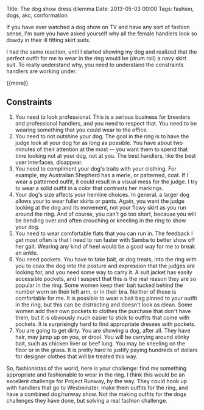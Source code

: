 Title: The dog show dress dilemma
Date: 2013-05-03 00:00
Tags: fashion, dogs, akc, conformation

If you have ever watched a dog show on TV and have any sort of fashion sense, I'm sure you have asked yourself why all the female handlers look so dowdy in their ill fitting skirt suits. 

I had the same reaction, until I started showing my dog and realized that the perfect outfit for me to wear in the ring would be (drum roll) a navy skirt suit. To really understand why, you need to understand the constraints handlers are working under.

{{more}}

## Constraints

1. You need to look professional. This is a serious business for breeders and professional handlers, and you need to respect that. You need to be wearing something that you could wear to the office. 
2. You need to not outshine your dog. The goal in the ring is to have the judge look at your dog for as long as possible. You have about two minutes of their attention at the most -- you want them to spend that time looking not at your dog, not at you. The best handlers, like the best user interfaces, disappear.
3. You need to compliment your dog's traits with your clothing. For example, my Australian Shepherd has a merle, or patterned, coat. If I wear a patterned outfit, it could result in a visual mess for the judge. I try to wear a solid outfit in a color that contrasts her markings. 
4.  Your dog's size affects your hemline choices. In general, a larger dog allows your to wear fuller skirts or pants. Again, you want the judge looking at the dog and its movement, not your flowy skirt as you run around the ring. And of course, you can't go too short, because you will be bending over and often crouching or kneeling in the ring to show your dog. 
5.  You need to wear comfortable flats that you can run in. The feedback I get most often is that I need to run faster with Samba to better show off her gait. Wearing any kind of heel would be a good way for me to break an ankle.
6.  You need pockets. You have to take bait, or dog treats, into the ring with you to coax the dog into the posture and expression that the judges are looking for, and you need some way to carry it. A suit jacket has easily accessible pockets, and I suspect that this is the real reason they are so popular in the ring. Some women keep their bait tucked behind the number worn on their left arm, or in their bra. Neither of these is comfortable for me. It is possible to wear a bait bag pinned to your outfit in the ring, but this can be distracting and doesn't look as clean. Some women add their own pockets to clothes the purchase that don't have them, but it is obviously much easier to stick to outfits that come with pockets. It is surprisingly hard to find appropriate dresses with pockets.
7.  You are going to get dirty. You are showing a dog, after all. They have hair, may jump up on you, or drool. You will be carrying around stinky bait, such as chicken liver or beef lung. You may be kneeling on the floor or in the grass. It is pretty hard to justify paying hundreds of dollars for designer clothes that will be treated this way.

So, fashionistas of the world, here is your challenge: find me something appropriate and fashionable to wear in the ring. I think this would be an excellent challenge for Project Runway, by the way. They could hook up with handlers that go to Westminster, make them outfits for the ring, and have a combined dog/runway show. Not the making outfits for the dogs challenges they have done, but solving a real fashion challenge.